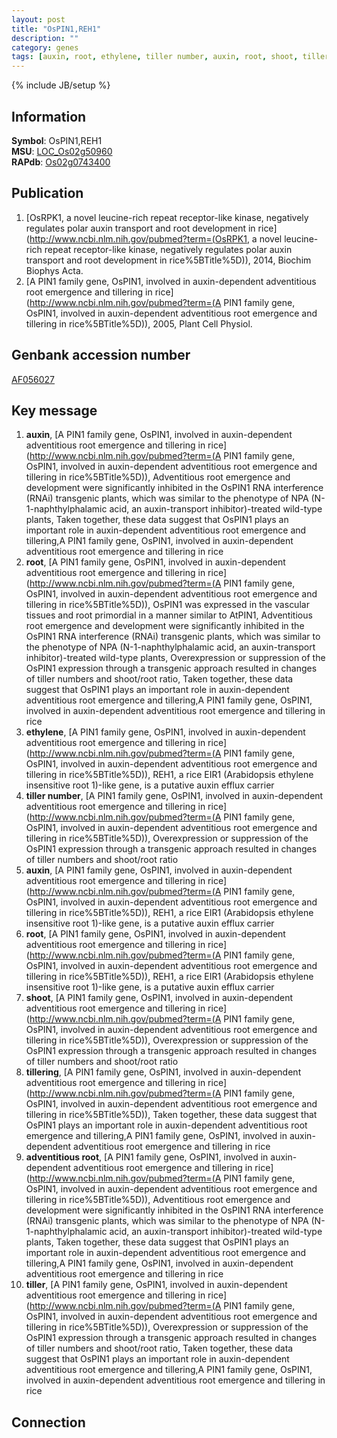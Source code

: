 ```yaml
---
layout: post
title: "OsPIN1,REH1"
description: ""
category: genes
tags: [auxin, root, ethylene, tiller number, auxin, root, shoot, tillering, adventitious root, tiller]
---
```

{% include JB/setup %}

## Information
__Symbol__: OsPIN1,REH1  
__MSU__: [LOC_Os02g50960](http://rice.plantbiology.msu.edu/cgi-bin/ORF_infopage.cgi?orf=LOC_Os02g50960)  
__RAPdb__: [Os02g0743400](http://rapdb.dna.affrc.go.jp/viewer/gbrowse_details/irgsp1?name=Os02g0743400)  

## Publication
1. [OsRPK1, a novel leucine-rich repeat receptor-like kinase, negatively regulates polar auxin transport and root development in rice](http://www.ncbi.nlm.nih.gov/pubmed?term=(OsRPK1, a novel leucine-rich repeat receptor-like kinase, negatively regulates polar auxin transport and root development in rice%5BTitle%5D)), 2014, Biochim Biophys Acta.
2. [A PIN1 family gene, OsPIN1, involved in auxin-dependent adventitious root emergence and tillering in rice](http://www.ncbi.nlm.nih.gov/pubmed?term=(A PIN1 family gene, OsPIN1, involved in auxin-dependent adventitious root emergence and tillering in rice%5BTitle%5D)), 2005, Plant Cell Physiol.

## Genbank accession number
[AF056027](http://www.ncbi.nlm.nih.gov/nuccore/AF056027)

## Key message
1. __auxin__, [A PIN1 family gene, OsPIN1, involved in auxin-dependent adventitious root emergence and tillering in rice](http://www.ncbi.nlm.nih.gov/pubmed?term=(A PIN1 family gene, OsPIN1, involved in auxin-dependent adventitious root emergence and tillering in rice%5BTitle%5D)),  Adventitious root emergence and development were significantly inhibited in the OsPIN1 RNA interference (RNAi) transgenic plants, which was similar to the phenotype of NPA (N-1-naphthylphalamic acid, an auxin-transport inhibitor)-treated wild-type plants, Taken together, these data suggest that OsPIN1 plays an important role in auxin-dependent adventitious root emergence and tillering,A PIN1 family gene, OsPIN1, involved in auxin-dependent adventitious root emergence and tillering in rice
2. __root__, [A PIN1 family gene, OsPIN1, involved in auxin-dependent adventitious root emergence and tillering in rice](http://www.ncbi.nlm.nih.gov/pubmed?term=(A PIN1 family gene, OsPIN1, involved in auxin-dependent adventitious root emergence and tillering in rice%5BTitle%5D)),  OsPIN1 was expressed in the vascular tissues and root primordial in a manner similar to AtPIN1, Adventitious root emergence and development were significantly inhibited in the OsPIN1 RNA interference (RNAi) transgenic plants, which was similar to the phenotype of NPA (N-1-naphthylphalamic acid, an auxin-transport inhibitor)-treated wild-type plants, Overexpression or suppression of the OsPIN1 expression through a transgenic approach resulted in changes of tiller numbers and shoot/root ratio, Taken together, these data suggest that OsPIN1 plays an important role in auxin-dependent adventitious root emergence and tillering,A PIN1 family gene, OsPIN1, involved in auxin-dependent adventitious root emergence and tillering in rice
3. __ethylene__, [A PIN1 family gene, OsPIN1, involved in auxin-dependent adventitious root emergence and tillering in rice](http://www.ncbi.nlm.nih.gov/pubmed?term=(A PIN1 family gene, OsPIN1, involved in auxin-dependent adventitious root emergence and tillering in rice%5BTitle%5D)),  REH1, a rice EIR1 (Arabidopsis ethylene insensitive root 1)-like gene, is a putative auxin efflux carrier
4. __tiller number__, [A PIN1 family gene, OsPIN1, involved in auxin-dependent adventitious root emergence and tillering in rice](http://www.ncbi.nlm.nih.gov/pubmed?term=(A PIN1 family gene, OsPIN1, involved in auxin-dependent adventitious root emergence and tillering in rice%5BTitle%5D)),  Overexpression or suppression of the OsPIN1 expression through a transgenic approach resulted in changes of tiller numbers and shoot/root ratio
5. __auxin__, [A PIN1 family gene, OsPIN1, involved in auxin-dependent adventitious root emergence and tillering in rice](http://www.ncbi.nlm.nih.gov/pubmed?term=(A PIN1 family gene, OsPIN1, involved in auxin-dependent adventitious root emergence and tillering in rice%5BTitle%5D)),  REH1, a rice EIR1 (Arabidopsis ethylene insensitive root 1)-like gene, is a putative auxin efflux carrier
6. __root__, [A PIN1 family gene, OsPIN1, involved in auxin-dependent adventitious root emergence and tillering in rice](http://www.ncbi.nlm.nih.gov/pubmed?term=(A PIN1 family gene, OsPIN1, involved in auxin-dependent adventitious root emergence and tillering in rice%5BTitle%5D)),  REH1, a rice EIR1 (Arabidopsis ethylene insensitive root 1)-like gene, is a putative auxin efflux carrier
7. __shoot__, [A PIN1 family gene, OsPIN1, involved in auxin-dependent adventitious root emergence and tillering in rice](http://www.ncbi.nlm.nih.gov/pubmed?term=(A PIN1 family gene, OsPIN1, involved in auxin-dependent adventitious root emergence and tillering in rice%5BTitle%5D)),  Overexpression or suppression of the OsPIN1 expression through a transgenic approach resulted in changes of tiller numbers and shoot/root ratio
8. __tillering__, [A PIN1 family gene, OsPIN1, involved in auxin-dependent adventitious root emergence and tillering in rice](http://www.ncbi.nlm.nih.gov/pubmed?term=(A PIN1 family gene, OsPIN1, involved in auxin-dependent adventitious root emergence and tillering in rice%5BTitle%5D)),  Taken together, these data suggest that OsPIN1 plays an important role in auxin-dependent adventitious root emergence and tillering,A PIN1 family gene, OsPIN1, involved in auxin-dependent adventitious root emergence and tillering in rice
9. __adventitious root__, [A PIN1 family gene, OsPIN1, involved in auxin-dependent adventitious root emergence and tillering in rice](http://www.ncbi.nlm.nih.gov/pubmed?term=(A PIN1 family gene, OsPIN1, involved in auxin-dependent adventitious root emergence and tillering in rice%5BTitle%5D)),  Adventitious root emergence and development were significantly inhibited in the OsPIN1 RNA interference (RNAi) transgenic plants, which was similar to the phenotype of NPA (N-1-naphthylphalamic acid, an auxin-transport inhibitor)-treated wild-type plants, Taken together, these data suggest that OsPIN1 plays an important role in auxin-dependent adventitious root emergence and tillering,A PIN1 family gene, OsPIN1, involved in auxin-dependent adventitious root emergence and tillering in rice
10. __tiller__, [A PIN1 family gene, OsPIN1, involved in auxin-dependent adventitious root emergence and tillering in rice](http://www.ncbi.nlm.nih.gov/pubmed?term=(A PIN1 family gene, OsPIN1, involved in auxin-dependent adventitious root emergence and tillering in rice%5BTitle%5D)),  Overexpression or suppression of the OsPIN1 expression through a transgenic approach resulted in changes of tiller numbers and shoot/root ratio, Taken together, these data suggest that OsPIN1 plays an important role in auxin-dependent adventitious root emergence and tillering,A PIN1 family gene, OsPIN1, involved in auxin-dependent adventitious root emergence and tillering in rice

## Connection


